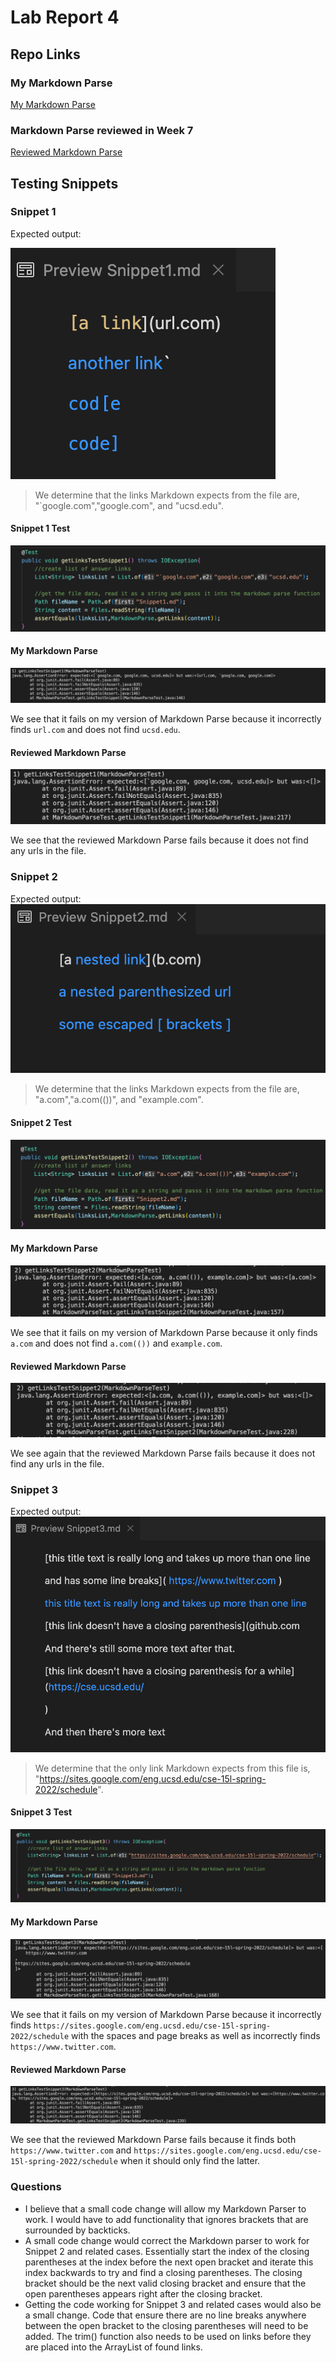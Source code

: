 # Lab Report 4

## Repo Links

### My Markdown Parse
[My Markdown Parse](https://github.com/ShoumilSarkar/markdown-parser)

### Markdown Parse reviewed in Week 7
[Reviewed Markdown Parse](https://github.com/JasonMorris1/markdown-parser)


## Testing Snippets

### Snippet 1

Expected output:

![Snippet One Expected](./Snippet%201%20Expected%20Preview.png)

>We determine that the links Markdown expects from the file are, "`google.com","google.com", and "ucsd.edu".

#### Snippet 1 Test
![Snippet 1 Test](./Snippet%201%20Test%20.png)

#### My Markdown Parse
![Snippet One My Parser](./My%20Parser%20Snippet%201%20Test.png)


We see that it fails on my version of Markdown Parse because it incorrectly finds ```url.com``` and does not find ```ucsd.edu```.


#### Reviewed Markdown Parse
![Snippet One Reviewed Parser](./Snippet%201%20Reviewed%20Test.png)


We see that the reviewed Markdown Parse fails because it does not find any urls in the file.


### Snippet 2

Expected output:
![Snippet Two Expected](./Snippet%202%20Expected%20Preview.png)

>We determine that the links Markdown expects from the file are, "a.com","a.com(())", and "example.com".

#### Snippet 2 Test
![Snippet 2 Test](./Snippet%202%20Test.png)

#### My Markdown Parse
![Snippet Two My Parser](./My%20Parser%20Snippet%202%20Test.png)

We see that it fails on my version of Markdown Parse because it only finds ```a.com``` and does not find ```a.com(())``` and ```example.com```.


#### Reviewed Markdown Parse

![Snippet Two Reviewed Parser](./Snippet%202%20Reviewed%20Test.png)


We see again that the reviewed Markdown Parse fails because it does not find any urls in the file.



### Snippet 3

Expected output:
![Snippet Three Expected](./Snippet%203%20Expected%20Preview.png)

>We determine that the only link Markdown expects from this file is, "https://sites.google.com/eng.ucsd.edu/cse-15l-spring-2022/schedule".

#### Snippet 3 Test
![Snippet 3 Test](./Snippet%203%20Test.png)

#### My Markdown Parse
![Snippet Three My Parser](./My%20Parser%20Snippet%203%20Test.png)


We see that it fails on my version of Markdown Parse because it incorrectly finds  `https://sites.google.com/eng.ucsd.edu/cse-15l-spring-2022/schedule` with the spaces and page breaks as well as incorrectly finds `https://www.twitter.com`.


#### Reviewed Markdown Parse
![Snippet Three Reviewed Parser](./Snippet%203%20Reviewed%20Test.png)


We see that the reviewed Markdown Parse fails because it finds both `https://www.twitter.com` and `https://sites.google.com/eng.ucsd.edu/cse-15l-spring-2022/schedule` when it should only find the latter.

### Questions

- I believe that a small code change will allow my Markdown Parser to work. I would have to add functionality that ignores brackets that are surrounded by backticks.
- A small code change would correct the Markdown parser to work for Snippet 2 and related cases. Essentially start the index of the closing parentheses at the index before the next open bracket and iterate this index backwards to try and find a closing parentheses. The closing bracket should be the next valid closing bracket and ensure that the open parentheses appears right after the closing bracket.
- Getting the code working for Snippet 3 and related cases would also be a small change. Code that ensure there are no line breaks anywhere between the open bracket to the closing parentheses will need to be added. The trim() function also needs to be used on links before they are placed into the ArrayList of found links.